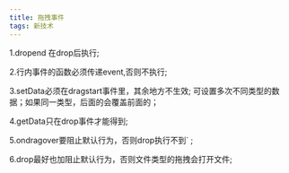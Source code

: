 ```yaml
---
title: 拖拽事件
tags: 新技术
---
```

1.dropend 在drop后执行;

2.行内事件的函数必须传递event,否则不执行;

3.setData必须在dragstart事件里，其余地方不生效;
  可设置多次不同类型的数据；如果同一类型，后面的会覆盖前面的；

4.getData只在drop事件才能得到;

5.ondragover要阻止默认行为，否则drop执行不到` ;

6.drop最好也加阻止默认行为，否则文件类型的拖拽会打开文件;
